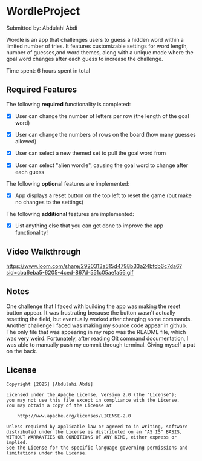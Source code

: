 # WordleProject

Submitted by: Abdulahi Abdi

Wordle is an app that challenges users to guess a hidden word within a limited number of tries. It features customizable settings for word length, number of guesses,and word themes, along with a unique mode where the goal word changes after each guess to increase the challenge. 

Time spent: 6 hours spent in total

## Required Features

The following **required** functionality is completed:

- [X] User can change the number of letters per row (the length of the goal word)
- [X] User can change the numbers of rows on the board (how many guesses allowed)
- [X] User can select a new themed set to pull the goal word from
- [X] User can select "alien wordle", causing the goal word to change after each guess


The following **optional** features are implemented:

- [X] App displays a reset button on the top left to reset the game (but make no changes to the settings)

The following **additional** features are implemented:

- [X] List anything else that you can get done to improve the app functionality!

## Video Walkthrough


https://www.loom.com/share/2920313a515d4798b33a24bfcb6c7da6?sid=cba6eba5-6205-4ced-867d-551c05ae1a56.gif

## Notes

One challenge that I faced with building the app was making the reset button appear. It was frustrating because the button wasn't actually resetting the field, but eventually worked after changing some commands. Another challenge I faced was making my source code appear in github. The only file that was appearing in my repo was the README file, which was very weird. Fortunately, after reading Git command documentation, I was able to manually push my commit through terminal. Giving myself a pat on the back.

## License

    Copyright [2025] [Abdulahi Abdi]

    Licensed under the Apache License, Version 2.0 (the "License");
    you may not use this file except in compliance with the License.
    You may obtain a copy of the License at

        http://www.apache.org/licenses/LICENSE-2.0

    Unless required by applicable law or agreed to in writing, software
    distributed under the License is distributed on an "AS IS" BASIS,
    WITHOUT WARRANTIES OR CONDITIONS OF ANY KIND, either express or implied.
    See the License for the specific language governing permissions and
    limitations under the License.


